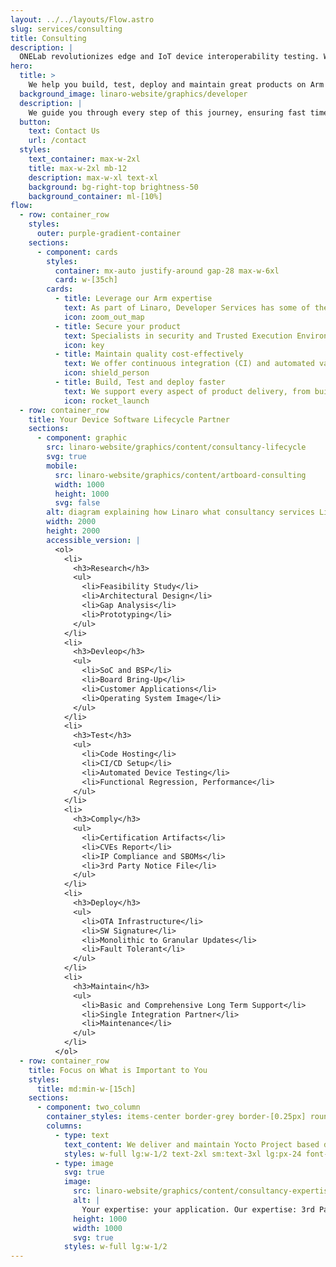 ```yaml
---
layout: ../../layouts/Flow.astro
slug: services/consulting
title: Consulting
description: |
  ONELab revolutionizes edge and IoT device interoperability testing. We help Silicon Vendors and Device Makers to conduct continuous interoperability tests among different Operating Systems and Cloud Services.
hero:
  title: >
    We help you build, test, deploy and maintain great products on Arm
  background_image: linaro-website/graphics/developer
  description: |
    We guide you through every step of this journey, ensuring fast time to market, exceptional quality, security, and cost-effective long-term maintenance.
  button:
    text: Contact Us
    url: /contact
  styles:
    text_container: max-w-2xl
    title: max-w-2xl mb-12
    description: max-w-xl text-xl
    background: bg-right-top brightness-50
    background_container: ml-[10%]
flow:
  - row: container_row
    styles:
      outer: purple-gradient-container
    sections:
      - component: cards
        styles:
          container: mx-auto justify-around gap-28 max-w-6xl
          card: w-[35ch]
        cards:
          - title: Leverage our Arm expertise
            text: As part of Linaro, Developer Services has some of the world’s leading Arm Software experts. All of this expertise and experience is made available to you for your project.
            icon: zoom_out_map
          - title: Secure your product
            text: Specialists in security and Trusted Execution Environment (TEE) on Arm, we leverage open source to ensure you benefit from the latest upstream features and security fixes.
            icon: key
          - title: Maintain quality cost-effectively
            text: We offer continuous integration (CI) and automated validation for your product software, ensuring the highest possible quality. We upstream code to reduce the cost and effort needed to maintain your product.
            icon: shield_person
          - title: Build, Test and deploy faster
            text: We support every aspect of product delivery, from building secure board support packages (BSPs), product validation and long-term maintenance - we help get your products to market faster.
            icon: rocket_launch
  - row: container_row
    title: Your Device Software Lifecycle Partner
    sections:
      - component: graphic
        src: linaro-website/graphics/content/consultancy-lifecycle
        svg: true
        mobile:
          src: linaro-website/graphics/content/artboard-consulting
          width: 1000
          height: 1000
          svg: false
        alt: diagram explaining how Linaro what consultancy services Linaro can provide at each stage of the software lifecycle
        width: 2000
        height: 2000
        accessible_version: |
          <ol>
            <li>
              <h3>Research</h3>
              <ul>
                <li>Feasibility Study</li>
                <li>Architectural Design</li>
                <li>Gap Analysis</li>
                <li>Prototyping</li>
              </ul>
            </li>
            <li>
              <h3>Devleop</h3>
              <ul>
                <li>SoC and BSP</li>
                <li>Board Bring-Up</li>
                <li>Customer Applications</li>
                <li>Operating System Image</li>
              </ul>
            </li>
            <li>
              <h3>Test</h3>
              <ul>
                <li>Code Hosting</li>
                <li>CI/CD Setup</li>
                <li>Automated Device Testing</li>
                <li>Functional Regression, Performance</li>
              </ul>
            </li>
            <li>
              <h3>Comply</h3>
              <ul>
                <li>Certification Artifacts</li>
                <li>CVEs Report</li>
                <li>IP Compliance and SBOMs</li>
                <li>3rd Party Notice File</li>
              </ul>
            </li>
            <li>
              <h3>Deploy</h3>
              <ul>
                <li>OTA Infrastructure</li>
                <li>SW Signature</li>
                <li>Monolithic to Granular Updates</li>
                <li>Fault Tolerant</li>
              </ul>
            </li>
            <li>
              <h3>Maintain</h3>
              <ul>
                <li>Basic and Comprehensive Long Term Support</li>
                <li>Single Integration Partner</li>
                <li>Maintenance</li>
              </ul>
            </li>
          </ol>
  - row: container_row
    title: Focus on What is Important to You
    styles:
      title: md:min-w-[15ch]
    sections:
      - component: two_column
        container_styles: items-center border-grey border-[0.25px] rounded-xl px-2 sm:px-8
        columns:
          - type: text
            text_content: We deliver and maintain Yocto Project based distros and BSPs
            styles: w-full lg:w-1/2 text-2xl sm:text-3xl lg:px-24 font-bold
          - type: image
            svg: true
            image:
              src: linaro-website/graphics/content/consultancy-expertise-2
              alt: |
                Your expertise: your application. Our expertise: 3rd Party & System Libraries, Operation System and Toolchain.
              height: 1000
              width: 1000
              svg: true
            styles: w-full lg:w-1/2
---
```


